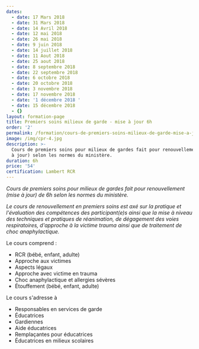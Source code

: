 ```yaml
---
dates:
  - date: 17 Mars 2018
  - date: 31 Mars 2018
  - date: 14 Avril 2018
  - date: 12 mai 2018
  - date: 26 mai 2018
  - date: 9 juin 2018
  - date: 14 juillet 2018
  - date: 11 Aout 2018
  - date: 25 aout 2018
  - date: 8 septembre 2018
  - date: 22 septembre 2018
  - date: 6 octobre 2018
  - date: 20 octobre 2018
  - date: 3 novembre 2018
  - date: 17 novembre 2018
  - date: '1 décembre 2018 '
  - date: 15 décembre 2018
  - {}
layout: formation-page
title: Premiers soins milieux de garde - mise à jour 6h
order: '2'
permalink: /formation/cours-de-premiers-soins-milieux-de-garde-mise-a-jour
image: /img/cpr-4.jpg
description: >-
  Cours de premiers soins pour milieux de gardes fait pour renouvellement (mise
  à jour) selon les normes du ministère.
duration: 6h
price: '54'
certification: Lambert RCR
---
```

_Cours de premiers soins pour milieux de gardes fait pour renouvellement (mise à jour) de 6h selon les normes du ministère._

_Le cours de renouvellement en premiers soins est axé sur la pratique et l'évaluation des compétences des participant(e)s ainsi que la mise à niveau des techniques et pratiques de réanimation, de dégagement des voies respiratoires, d'approche à la victime trauma ainsi que de traitement de choc anaphylactique._

Le cours comprend :

* RCR  (bébé, enfant, adulte)
* Approche aux victimes
* Aspects légaux
* Approche avec victime en trauma
* Choc anaphylactique et allergies sévères
* Étouffement (bébé, enfant, adulte)

Le cours s'adresse à 

* Responsables en services de garde
* Éducatrices
* Gardiennes
* Aide éducatrices
* Remplaçantes pour éducatrices
* Éducatrices en milieux scolaires
